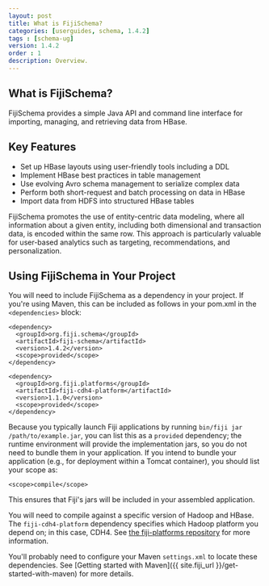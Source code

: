 ```yaml
---
layout: post
title: What is FijiSchema?
categories: [userguides, schema, 1.4.2]
tags : [schema-ug]
version: 1.4.2
order : 1
description: Overview.
---
```


## What is FijiSchema?

FijiSchema provides a simple Java API and command line interface for
importing, managing, and retrieving data from HBase.


## Key Features

- Set up HBase layouts using user-friendly tools including a DDL
- Implement HBase best practices in table management
- Use evolving Avro schema management to serialize complex data
- Perform both short-request and batch processing on data in HBase
- Import data from HDFS into structured HBase tables

FijiSchema promotes the use of entity-centric data modeling, where
all information about a given entity, including both dimensional and
transaction data, is encoded within the same row. This approach is
particularly valuable for user-based analytics such as targeting,
recommendations, and personalization.

## Using FijiSchema in Your Project

You will need to include FijiSchema as a dependency in your project.
If you're using Maven, this can be included as follows in your 
pom.xml in the `<dependencies>` block:

    <dependency>
      <groupId>org.fiji.schema</groupId>
      <artifactId>fiji-schema</artifactId>
      <version>1.4.2</version>
      <scope>provided</scope>
    </dependency>

    <dependency>
      <groupId>org.fiji.platforms</groupId>
      <artifactId>fiji-cdh4-platform</artifactId>
      <version>1.1.0</version>
      <scope>provided</scope>
    </dependency>

Because you typically launch Fiji applications by running `bin/fiji jar
/path/to/example.jar`, you can list this as a `provided` dependency; the runtime
environment will provide the implementation jars, so you do not need to bundle them in
your application. If you intend to bundle your application (e.g., for deployment within a
Tomcat container), you should list your scope as:

    <scope>compile</scope>

This ensures that Fiji's jars will be included in your assembled application.

You will need to compile against a specific version of Hadoop and HBase.
The `fiji-cdh4-platform` dependency specifies which Hadoop platform you depend on; in this
case, CDH4. See [the fiji-platforms repository](https://github.com/fijiproject/fiji-platforms)
for more information.

You'll probably need to configure your Maven `settings.xml` to locate these dependencies.
See [Getting started with Maven]({{ site.fiji_url }}/get-started-with-maven)
for more details.

